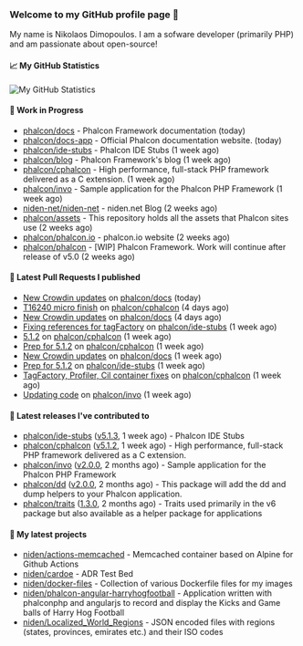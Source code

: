 ### Welcome to my GitHub profile page 👋

My name is Nikolaos Dimopoulos. I am a sofware developer (primarily PHP) and am passionate about open-source!

#### 📈 My GitHub Statistics

![My GitHub Statistics](https://github-readme-stats.vercel.app/api?username=niden&show_icons=true&count_private=true&hide_title=true&theme=transparent)

#### 👷 Work in Progress

- [phalcon/docs](https://github.com/phalcon/docs) - Phalcon Framework documentation (today)
- [phalcon/docs-app](https://github.com/phalcon/docs-app) - Official Phalcon documentation website. (today)
- [phalcon/ide-stubs](https://github.com/phalcon/ide-stubs) - Phalcon IDE Stubs (1 week ago)
- [phalcon/blog](https://github.com/phalcon/blog) - Phalcon Framework&#39;s blog (1 week ago)
- [phalcon/cphalcon](https://github.com/phalcon/cphalcon) - High performance, full-stack PHP framework delivered as a C extension. (1 week ago)
- [phalcon/invo](https://github.com/phalcon/invo) - Sample application for the Phalcon PHP Framework (1 week ago)
- [niden-net/niden-net](https://github.com/niden-net/niden-net) - niden.net Blog (2 weeks ago)
- [phalcon/assets](https://github.com/phalcon/assets) - This repository holds all the assets that Phalcon sites use (2 weeks ago)
- [phalcon/phalcon.io](https://github.com/phalcon/phalcon.io) - phalcon.io website (2 weeks ago)
- [phalcon/phalcon](https://github.com/phalcon/phalcon) - [WIP] Phalcon Framework. Work will continue after release of v5.0 (2 weeks ago)

#### 🔨 Latest Pull Requests I published

- [New Crowdin updates](https://github.com/phalcon/docs/pull/3116) on [phalcon/docs](https://github.com/phalcon/docs) (today)
- [T16240 micro finish](https://github.com/phalcon/cphalcon/pull/16241) on [phalcon/cphalcon](https://github.com/phalcon/cphalcon) (4 days ago)
- [New Crowdin updates](https://github.com/phalcon/docs/pull/3115) on [phalcon/docs](https://github.com/phalcon/docs) (4 days ago)
- [Fixing references for tagFactory](https://github.com/phalcon/ide-stubs/pull/83) on [phalcon/ide-stubs](https://github.com/phalcon/ide-stubs) (1 week ago)
- [5.1.2](https://github.com/phalcon/cphalcon/pull/16236) on [phalcon/cphalcon](https://github.com/phalcon/cphalcon) (1 week ago)
- [Prep for 5.1.2](https://github.com/phalcon/cphalcon/pull/16235) on [phalcon/cphalcon](https://github.com/phalcon/cphalcon) (1 week ago)
- [New Crowdin updates](https://github.com/phalcon/docs/pull/3113) on [phalcon/docs](https://github.com/phalcon/docs) (1 week ago)
- [Prep for 5.1.2](https://github.com/phalcon/ide-stubs/pull/82) on [phalcon/ide-stubs](https://github.com/phalcon/ide-stubs) (1 week ago)
- [TagFactory, Profiler, Cil container fixes](https://github.com/phalcon/cphalcon/pull/16234) on [phalcon/cphalcon](https://github.com/phalcon/cphalcon) (1 week ago)
- [Updating code](https://github.com/phalcon/invo/pull/99) on [phalcon/invo](https://github.com/phalcon/invo) (1 week ago)

#### 🔭 Latest releases I've contributed to

- [phalcon/ide-stubs](https://github.com/phalcon/ide-stubs) ([v5.1.3](https://github.com/phalcon/ide-stubs/releases/tag/v5.1.3), 1 week ago) - Phalcon IDE Stubs
- [phalcon/cphalcon](https://github.com/phalcon/cphalcon) ([v5.1.2](https://github.com/phalcon/cphalcon/releases/tag/v5.1.2), 1 week ago) - High performance, full-stack PHP framework delivered as a C extension.
- [phalcon/invo](https://github.com/phalcon/invo) ([v2.0.0](https://github.com/phalcon/invo/releases/tag/v2.0.0), 2 months ago) - Sample application for the Phalcon PHP Framework
- [phalcon/dd](https://github.com/phalcon/dd) ([v2.0.0](https://github.com/phalcon/dd/releases/tag/v2.0.0), 2 months ago) - This package will add the dd and dump helpers to your Phalcon application.
- [phalcon/traits](https://github.com/phalcon/traits) ([1.3.0](https://github.com/phalcon/traits/releases/tag/1.3.0), 2 months ago) - Traits used primarily in the v6 package but also available as a helper package for applications

#### 🌱 My latest projects

- [niden/actions-memcached](https://github.com/niden/actions-memcached) - Memcached container based on Alpine for Github Actions
- [niden/cardoe](https://github.com/niden/cardoe) - ADR Test Bed
- [niden/docker-files](https://github.com/niden/docker-files) - Collection of various Dockerfile files for my images
- [niden/phalcon-angular-harryhogfootball](https://github.com/niden/phalcon-angular-harryhogfootball) - Application written with phalconphp and angularjs to record and display the Kicks and Game balls of Harry Hog Football
- [niden/Localized_World_Regions](https://github.com/niden/Localized_World_Regions) - JSON encoded files with regions (states, provinces, emirates etc.) and their ISO codes



